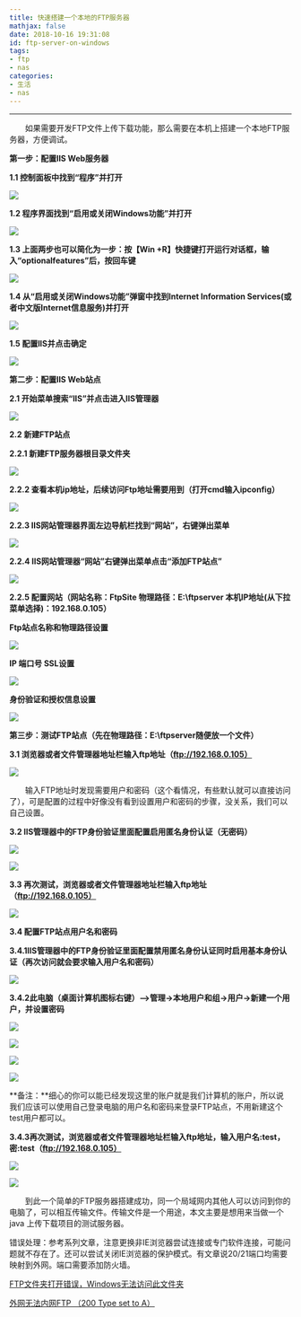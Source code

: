 ```yaml
---
title: 快速搭建一个本地的FTP服务器
mathjax: false
date: 2018-10-16 19:31:08
id: ftp-server-on-windows
tags:
- ftp
- nas
categories:
- 生活
- nas
---
```


****

  如果需要开发FTP文件上传下载功能，那么需要在本机上搭建一个本地FTP服务器，方便调试。

<!---more--->

**第一步：配置IIS Web服务器**

**1.1 控制面板中找到“程序”并打开**

![](http://img.shihuidaren.cn/nas/5c905b2d8d6292e50d0cc4319575e101.jpg)

**1.2 程序界面找到“启用或关闭Windows功能”并打开**

![](http://img.shihuidaren.cn/nas/3874a45f0df9405dfb19c90b1e8bc0dd.jpg)

**1.3 上面两步也可以简化为一步：按【Win +R】快捷键打开运行对话框，输入“optionalfeatures”后，按回车键**

![](http://img.shihuidaren.cn/nas/af3a6cc4a982fc337b3fe906546d31d3.png)

**1.4 从“启用或关闭Windows功能”弹窗中找到Internet Information Services(或者中文版Internet信息服务)并打开**

![](http://img.shihuidaren.cn/nas/ece8ab31c6ff669953ecfd9829bd3c5c.jpg)

**1.5 配置IIS并点击确定**

![](http://img.shihuidaren.cn/nas/40e9b37676141739fb8768e1665e756f.png)

**第二步：配置IIS Web站点**

**2.1 开始菜单搜索“IIS”并点击进入IIS管理器**

![](http://img.shihuidaren.cn/nas/8d90171ba5b75ce52578aecacd4f3af2.png)

**2.2 新建FTP站点**

**2.2.1 新建FTP服务器根目录文件夹**

![](http://img.shihuidaren.cn/nas/e354c1271f3672d15e3028895634fab8.png)

**2.2.2 查看本机ip地址，后续访问Ftp地址需要用到（打开cmd输入ipconfig）**

![](http://img.shihuidaren.cn/nas/974aa7f2ee8c41c4fc34ea98fcfd366b.png)

**2.2.3 IIS网站管理器界面左边导航栏找到“网站”，右键弹出菜单**

![](http://img.shihuidaren.cn/nas/4a61920418220d86a15ee0986880364b.png)

**2.2.4 IIS网站管理器“网站”右键弹出菜单点击“添加FTP站点”**

![](http://img.shihuidaren.cn/nas/3d3d2fcd955cec574ad0ff5d006e4141.png)

**2.2.5 配置网站（网站名称：FtpSite 物理路径：E:\\ftpserver 本机IP地址(从下拉菜单选择)：192.168.0.105）**

**Ftp站点名称和物理路径设置**

![](http://img.shihuidaren.cn/nas/c1206bb880655aa50c4d40a1e1bdfe78.png)

**IP 端口号 SSL设置**

![](http://img.shihuidaren.cn/nas/802eb1e5de9ace52cf5bb0a9cc2e412e.png)

**身份验证和授权信息设置**

![](http://img.shihuidaren.cn/nas/4e9b08650842dd6d2a5856b029c7023d.png)

**第三步：测试FTP站点（先在物理路径：E:\\ftpserver随便放一个文件）**

**3.1 浏览器或者文件管理器地址栏输入ftp地址（ftp://192.168.0.105）**

![](http://img.shihuidaren.cn/nas/a7262543a5b8022aaf0d3c9d78c480b9.png)

  输入FTP地址时发现需要用户和密码（这个看情况，有些默认就可以直接访问了），可是配置的过程中好像没有看到设置用户和密码的步骤，没关系，我们可以自己设置。

**3.2 IIS管理器中的FTP身份验证里面配置启用匿名身份认证（无密码）**

![](http://img.shihuidaren.cn/nas/8758100297fa74954fa14fd034239ea0.png)

![](http://img.shihuidaren.cn/nas/7758b5be62481b84748afb1101401232.png)

**3.3 再次测试，浏览器或者文件管理器地址栏输入ftp地址（ftp://192.168.0.105）**

![](http://img.shihuidaren.cn/nas/969a12bc00c8c4af04ca912b8581d50f.png)

**3.4 配置FTP站点用户名和密码**

**3.4.1IIS管理器中的FTP身份验证里面配置禁用匿名身份认证同时启用基本身份认证（再次访问就会要求输入用户名和密码）**

![](http://img.shihuidaren.cn/nas/7210a4ee2d54b9f084f058e87e47d5fe.png)

**3.4.2此电脑（桌面计算机图标右键）—\>管理-\>本地用户和组-\>用户-\>新建一个用户，并设置密码**

![](http://img.shihuidaren.cn/nas/fc31619dd0ba0b79033719d8b589a137.png)

![](http://img.shihuidaren.cn/nas/d9fba0d58016f4d67bf04a4131409420.png)

![](http://img.shihuidaren.cn/nas/10259389f6dde8116962af402fea7dd3.png)

![](http://img.shihuidaren.cn/nas/dbac29e54e591acf8b4e3f7fa9ef3ed2.png)

**备注：**细心的你可以能已经发现这里的账户就是我们计算机的账户，所以说我们应该可以使用自己登录电脑的用户名和密码来登录FTP站点，不用新建这个test用户都可以。

**3.4.3再次测试，浏览器或者文件管理器地址栏输入ftp地址，输入用户名:test，密:test（ftp://192.168.0.105）**

![](http://img.shihuidaren.cn/nas/a7262543a5b8022aaf0d3c9d78c480b9.png)

![](http://img.shihuidaren.cn/nas/969a12bc00c8c4af04ca912b8581d50f.png)

  到此一个简单的FTP服务器搭建成功，同一个局域网内其他人可以访问到你的电脑了，可以相互传输文件。传输文件是一个用途，本文主要是想用来当做一个java
上传下载项目的测试服务器。



错误处理：参考系列文章，注意更换非IE浏览器尝试连接或专门软件连接，可能问题就不存在了。还可以尝试关闭IE浏览器的保护模式。有文章说20/21端口均需要映射到外网。端口需要添加防火墙。

[FTP文件夹打开错误，Windows无法访问此文件夹](https://jingyan.baidu.com/article/b7001fe1829deb0e7282ddb7.html)

[外网无法内网FTP （200 Type set to A）](https://blog.csdn.net/qq_31698883/article/details/53856474)

